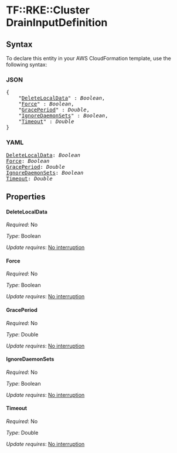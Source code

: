 # TF::RKE::Cluster DrainInputDefinition

## Syntax

To declare this entity in your AWS CloudFormation template, use the following syntax:

### JSON

<pre>
{
    "<a href="#deletelocaldata" title="DeleteLocalData">DeleteLocalData</a>" : <i>Boolean</i>,
    "<a href="#force" title="Force">Force</a>" : <i>Boolean</i>,
    "<a href="#graceperiod" title="GracePeriod">GracePeriod</a>" : <i>Double</i>,
    "<a href="#ignoredaemonsets" title="IgnoreDaemonSets">IgnoreDaemonSets</a>" : <i>Boolean</i>,
    "<a href="#timeout" title="Timeout">Timeout</a>" : <i>Double</i>
}
</pre>

### YAML

<pre>
<a href="#deletelocaldata" title="DeleteLocalData">DeleteLocalData</a>: <i>Boolean</i>
<a href="#force" title="Force">Force</a>: <i>Boolean</i>
<a href="#graceperiod" title="GracePeriod">GracePeriod</a>: <i>Double</i>
<a href="#ignoredaemonsets" title="IgnoreDaemonSets">IgnoreDaemonSets</a>: <i>Boolean</i>
<a href="#timeout" title="Timeout">Timeout</a>: <i>Double</i>
</pre>

## Properties

#### DeleteLocalData

_Required_: No

_Type_: Boolean

_Update requires_: [No interruption](https://docs.aws.amazon.com/AWSCloudFormation/latest/UserGuide/using-cfn-updating-stacks-update-behaviors.html#update-no-interrupt)

#### Force

_Required_: No

_Type_: Boolean

_Update requires_: [No interruption](https://docs.aws.amazon.com/AWSCloudFormation/latest/UserGuide/using-cfn-updating-stacks-update-behaviors.html#update-no-interrupt)

#### GracePeriod

_Required_: No

_Type_: Double

_Update requires_: [No interruption](https://docs.aws.amazon.com/AWSCloudFormation/latest/UserGuide/using-cfn-updating-stacks-update-behaviors.html#update-no-interrupt)

#### IgnoreDaemonSets

_Required_: No

_Type_: Boolean

_Update requires_: [No interruption](https://docs.aws.amazon.com/AWSCloudFormation/latest/UserGuide/using-cfn-updating-stacks-update-behaviors.html#update-no-interrupt)

#### Timeout

_Required_: No

_Type_: Double

_Update requires_: [No interruption](https://docs.aws.amazon.com/AWSCloudFormation/latest/UserGuide/using-cfn-updating-stacks-update-behaviors.html#update-no-interrupt)

